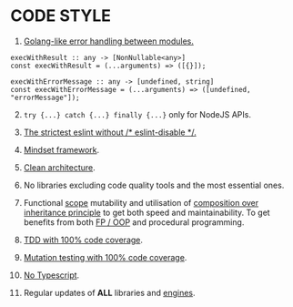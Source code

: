 # CODE STYLE

1. [Golang-like error handling between modules.](https://go.dev/blog/error-handling-and-go)
```
execWithResult :: any -> [NonNullable<any>]
const execWithResult = (...arguments) => ([{}]);

execWithErrorMessage :: any -> [undefined, string]
const execWithErrorMessage = (...arguments) => ([undefined, "errorMessage"]);
```

2. `try {...} catch {...} finally {...}` only for NodeJS APIs.

3. [The strictest eslint without /\* eslint-disable \*/.](https://github.com/gajus/eslint-config-canonical)

4. [Mindset framework](https://www.aolenev.me/blog/mindset-framework.html).

5. [Clean architecture](https://blog.cleancoder.com/uncle-bob/2012/08/13/the-clean-architecture.html).

6. No libraries excluding code quality tools and the most essential ones.

7. Functional [scope](https://developer.mozilla.org/en-US/docs/Glossary/Scope) mutability and utilisation of [composition over inheritance principle](https://en.wikipedia.org/wiki/Composition_over_inheritance) to get both speed and maintainability. To get benefits from both [FP / OOP](https://blog.cleancoder.com/uncle-bob/2018/04/13/FPvsOO.html) and procedural programming.

8. [TDD with 100% code coverage](https://blog.cleancoder.com/uncle-bob/2017/03/03/TDD-Harms-Architecture.html).

9. [Mutation testing with 100% code coverage](https://stryker-mutator.io/docs).

10. [No Typescript](https://youtu.be/H9-F8uhKMRk?t=250).

11. Regular updates of **ALL** libraries and [engines](https://docs.npmjs.com/cli/v8/configuring-npm/package-json#engines).
